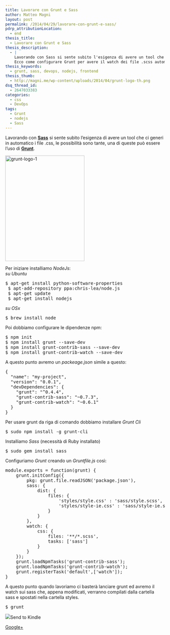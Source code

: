 ```yaml
---
title: Lavorare con Grunt e Sass
author: Matteo Magni
layout: post
permalink: /2014/04/29/lavorare-con-grunt-e-sass/
pdrp_attributionLocation:
  - end
thesis_title:
  - Lavorare con Grunt e Sass
thesis_description:
  - |
    Lavorando con Sass si sente subito l'esigenza di avere un tool che ci generi in automatico i file .css, le possibilità sono tante, una di queste può essere l'uso di Grunt.
    Ecco come configurare Grunt per avere il watch dei file .scss automatico.
thesis_keywords:
  - grunt, sass, devops, nodejs, frontend
thesis_thumb:
  - http://magni.me/wp-content/uploads/2014/04/grunt-logo-th.png
dsq_thread_id:
  - 2647033383
categories:
  - css
  - DevOps
tags:
  - Grunt
  - nodejs
  - Sass
---
```

Lavorando con **<a href="http://sass-lang.com/" target="_blank">Sass</a>** si sente subito l&#8217;esigenza di avere un tool che ci generi in automatico i file .css, le possibilità sono tante, una di queste può essere l&#8217;uso di **<a href="http://gruntjs.com/" target="_blank">Grunt</a>**.

[<img src="http://magni.me/wp-content/uploads/2014/04/grunt-logo-1.png" alt="grunt-logo-1" width="250" height="333" class="aligncenter size-full wp-image-987" />][1]

Per iniziare installiamo *NodeJs*:  
*su Ubuntu*

<pre class="lang:sh decode:true " >$ apt-get install python-software-properties
 $ apt-add-repository ppa:chris-lea/node.js
 $ apt-get update
 $ apt-get install nodejs
</pre>

*su OSx*

<pre class="lang:sh decode:true " >$ brew install node</pre>

<!--more-->

  
Poi dobbiamo configurare le dipendenze npm:

<pre class="lang:sh decode:true " >$ npm init
$ npm install grunt --save-dev 
$ npm install grunt-contrib-sass --save-dev 
$ npm install grunt-contrib-watch --save-dev 
</pre>

A questo punto avremo un *packeage.json* simile a questo:

<pre class="lang:js decode:true " >{
  "name": "my-project",
  "version": "0.0.1",
  "devDependencies": {
    "grunt": "^0.4.4",
    "grunt-contrib-sass": "~0.7.3",
    "grunt-contrib-watch": "~0.6.1"
  }
}
</pre>

Per usare grunt da riga di comando dobbiamo installare *Grunt Cli*

<pre class="lang:sh decode:true " >$ sudo npm install -g grunt-cli
</pre>

Installiamo *Sass* (necessità di Ruby installato) 

<pre class="lang:sh decode:true " >$ sudo gem install sass
</pre>

Configuriamo *Grunt* creando un *Gruntfile.js* così:

<pre class="lang:js decode:true " >module.exports = function(grunt) {
    grunt.initConfig({
        pkg: grunt.file.readJSON('package.json'),
        sass: {
            dist: {
                files: {
                    'styles/style.css' : 'sass/style.scss',
                    'styles/style-ie.css' : 'sass/style-ie.scss',
                }
            }
        },
        watch: {
            css: {
                files: '**/*.scss',
                tasks: ['sass']
            }
        }
    });
    grunt.loadNpmTasks('grunt-contrib-sass');
    grunt.loadNpmTasks('grunt-contrib-watch');
    grunt.registerTask('default',['watch']);
}
</pre>

A questo punto quando lavoriamo ci basterà lanciare grunt ed avremo il watch sui sass che, appena modificati, verranno compilati dalla cartella sass e spostati nella cartella styles.

<pre class="lang:sh decode:true " >$ grunt
</pre>

<div class='kindleWidget kindleLight' >
  <img src="http://magni.me/wp-content/plugins/send-to-kindle/media/white-15.png" /><span>Send to Kindle</span>
</div>

<a rel="author" href="https://plus.google.com/111433366670841346629?rel=author"  >Google+</a>

 [1]: http://magni.me/wp-content/uploads/2014/04/grunt-logo-1.png